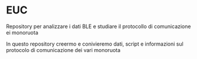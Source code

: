 # EUC
Repository per analizzare i dati BLE e studiare il protocollo di comunicazione ei monoruota

In questo repository creermo e conivieremo dati, script e informazioni sul protocolo di comunicazione dei vari monoruota 
